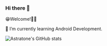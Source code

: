 ### Hi there 👋
😁Welcome!🐱‍👤

📖 I’m currently learning Android Development.


![Astratone's GitHub stats](https://github-readme-stats.vercel.app/api?username=astratone&show_icons=true&theme=gotham)


<!--
**astratone/astratone** is a ✨ _special_ ✨ repository because its `README.md` (this file) appears on your GitHub profile.

Here are some ideas to get you started:

- 🔭 I’m currently working on ...
- 🌱 I’m currently learning ...
- 👯 I’m looking to collaborate on ...
- 🤔 I’m looking for help with ...
- 💬 Ask me about ...
- 📫 How to reach me: ...
- 😄 Pronouns: ...
- ⚡ Fun fact: ...
-->
